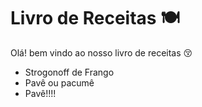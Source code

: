# Livro de Receitas :plate_with_cutlery:

Olá! bem vindo ao nosso livro de receitas :kissing_closed_eyes:

- Strogonoff de Frango
- Pavê ou pacumê
- Pavê!!!!

